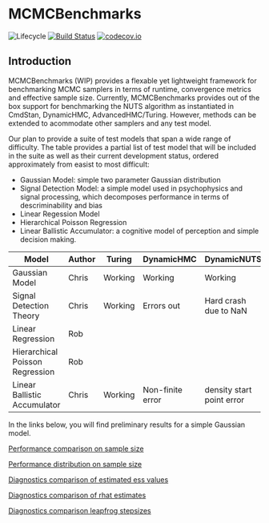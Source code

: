 # MCMCBenchmarks

![Lifecycle](https://img.shields.io/badge/lifecycle-experimental-orange.svg)<!--
![Lifecycle](https://img.shields.io/badge/lifecycle-maturing-blue.svg)
![Lifecycle](https://img.shields.io/badge/lifecycle-stable-green.svg)
![Lifecycle](https://img.shields.io/badge/lifecycle-retired-orange.svg)
![Lifecycle](https://img.shields.io/badge/lifecycle-archived-red.svg)
![Lifecycle](https://img.shields.io/badge/lifecycle-dormant-blue.svg) -->
[![Build Status](https://travis-ci.com/StatisticalRethinkingJulia/MCMCBenchmarks.jl.svg?branch=master)](https://travis-ci.com/StatisticalRethinkingJulia/MCMCBenchmarks.jl)
[![codecov.io](http://codecov.io/github/StatisticalRethinkingJulia/MCMCBenchmarks.jl/coverage.svg?branch=master)](http://codecov.io/github/StatisticalRethinkingJulia/MCMCBenchmarks.jl?branch=master)


## Introduction

MCMCBenchmarks (WIP) provides a flexable yet lightweight framework for benchmarking MCMC samplers in terms of runtime, convergence metrics and effective sample size. Currently, MCMCBenchmarks provides out of the box support for benchmarking the NUTS algorithm as instantiated in CmdStan, DynamicHMC, AdvancedHMC/Turing. However, methods can be extended to acommodate other samplers and any test model.

Our plan to provide a suite of test models that span a wide range of difficulty. The table provides a partial list of test model that will be included in the suite as well as their current development status, ordered approximately from easist to most difficult:  

- Gaussian Model: simple two parameter Gaussian distribution
- Signal Detection Model: a simple model used in psychophysics and signal processing, which decomposes performance in terms of descriminability and bias
- Linear Regession Model
- Hierarchical Poisson Regression
- Linear Ballistic Accumulator: a cognitive model of perception and simple decision making. 

| Model                           | Author | Turing  | DynamicHMC       | DynamicNUTS               | CmdStan |
|---------------------------------|--------|---------|------------------|---------------------------|---------|
| Gaussian Model                  | Chris  | Working | Working          | Working                   | Working |
| Signal Detection Theory         | Chris  | Working | Errors out       | Hard crash due  to NaN    | Working |
| Linear Regression               | Rob    |         |                  |                           |         |
| Hierarchical Poisson Regression | Rob    |         |                  |                           |         |
| Linear Ballistic Accumulator    | Chris  | Working | Non-finite error | density start point error | Working |

In the links below, you will find preliminary results for a simple Gaussian model. 

[Performance comparison on sample size](https://github.com/StatisticalRethinkingJulia/MCMCBenchmarks.jl/blob/master/Examples/Gaussian/results/Mean%20Time.pdf)

[Performance distribution on sample size](https://github.com/StatisticalRethinkingJulia/MCMCBenchmarks.jl/blob/master/Examples/Gaussian/results/Time%20Dist.pdf)

[Diagnostics comparison of estimated ess values ](https://github.com/StatisticalRethinkingJulia/MCMCBenchmarks.jl/blob/master/Examples/Gaussian/results/Mu%20ESS%20Dist.pdf)

[Diagnostics comparison of rhat estimates ](https://github.com/StatisticalRethinkingJulia/MCMCBenchmarks.jl/blob/master/Examples/Gaussian/results/Mu%20rhat%20Dist.pdf)

[Diagnostics comparison leapfrog stepsizes ](https://github.com/StatisticalRethinkingJulia/MCMCBenchmarks.jl/blob/master/Examples/Gaussian/results/Mu%20Epsilon%20Scatter.pdf)

